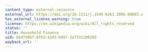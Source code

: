 ```yaml
---
content_type: external-resource
external_url: https://doi.org/10.1111/j.1540-6261.2006.00883.x
has_external_license_warning: true
license: https://en.wikipedia.org/wiki/All_rights_reserved
status: ''
title: Household Finance
uid: bbd7d4bf-0f63-42d3-b997-3a733110028d
wayback_url: ''
---
```

